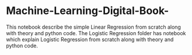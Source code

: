 # Machine-Learning-Digital-Book-
This notebook describe the simple Linear Regression from scratch along with theory and python code. 
The Logistic Regression folder has notebook which explain Logistic Regression from scratch along with theory and python code.
